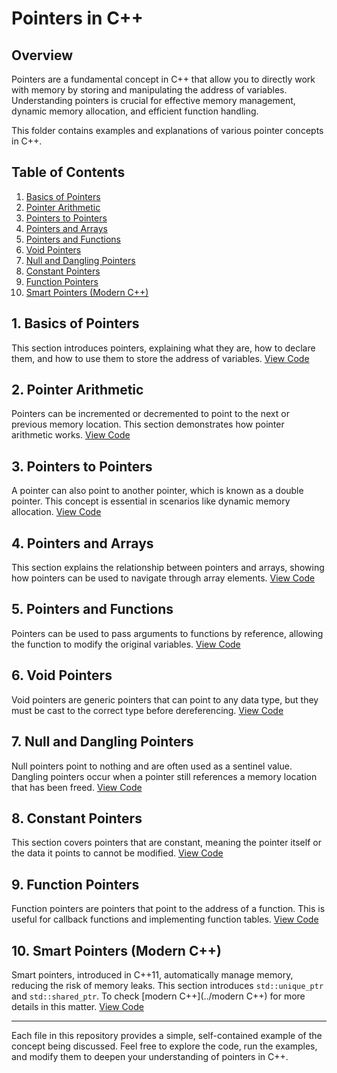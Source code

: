 # Pointers in C++

## Overview

Pointers are a fundamental concept in C++ that allow you to directly work with memory by storing and manipulating the address of variables. Understanding pointers is crucial for effective memory management, dynamic memory allocation, and efficient function handling.

This folder contains examples and explanations of various pointer concepts in C++.

## Table of Contents

1. [Basics of Pointers](01_basics_of_pointers.cpp)
2. [Pointer Arithmetic](02_pointer_arithmetic.cpp)
3. [Pointers to Pointers](03_pointer_to_pointer.cpp)
4. [Pointers and Arrays](04_pointers_and_arrays.cpp)
5. [Pointers and Functions](05_pointers_and_functions.cpp)
6. [Void Pointers](06_void_pointers.cpp)
7. [Null and Dangling Pointers](07_null_and_dangling_pointers.cpp)
8. [Constant Pointers](08_const_pointers.cpp)
9. [Function Pointers](09_function_pointers.cpp)
10. [Smart Pointers (Modern C++)](10_smart_pointers.cpp)

## 1. Basics of Pointers

This section introduces pointers, explaining what they are, how to declare them, and how to use them to store the address of variables. [View Code](01_basics_of_pointers.cpp)

## 2. Pointer Arithmetic

Pointers can be incremented or decremented to point to the next or previous memory location. This section demonstrates how pointer arithmetic works. [View Code](02_pointer_arithmetic.cpp)

## 3. Pointers to Pointers

A pointer can also point to another pointer, which is known as a double pointer. This concept is essential in scenarios like dynamic memory allocation. [View Code](03_pointer_to_pointer.cpp)

## 4. Pointers and Arrays

This section explains the relationship between pointers and arrays, showing how pointers can be used to navigate through array elements. [View Code](04_pointers_and_arrays.cpp)

## 5. Pointers and Functions

Pointers can be used to pass arguments to functions by reference, allowing the function to modify the original variables. [View Code](05_pointers_and_functions.cpp)

## 6. Void Pointers

Void pointers are generic pointers that can point to any data type, but they must be cast to the correct type before dereferencing. [View Code](06_void_pointers.cpp)

## 7. Null and Dangling Pointers

Null pointers point to nothing and are often used as a sentinel value. Dangling pointers occur when a pointer still references a memory location that has been freed. [View Code](07_null_and_dangling_pointers.cpp)

## 8. Constant Pointers

This section covers pointers that are constant, meaning the pointer itself or the data it points to cannot be modified. [View Code](08_const_pointers.cpp)

## 9. Function Pointers

Function pointers are pointers that point to the address of a function. This is useful for callback functions and implementing function tables. [View Code](09_function_pointers.cpp)

## 10. Smart Pointers (Modern C++)

Smart pointers, introduced in C++11, automatically manage memory, reducing the risk of memory leaks. This section introduces `std::unique_ptr` and `std::shared_ptr`.
To check [modern C++](../modern C++) for more details in this matter.
[View Code](10_smart_pointers.cpp)

---

Each file in this repository provides a simple, self-contained example of the concept being discussed. Feel free to explore the code, run the examples, and modify them to deepen your understanding of pointers in C++.
